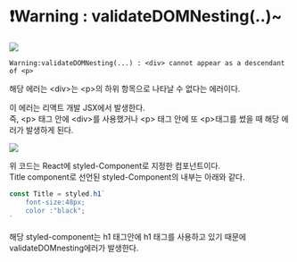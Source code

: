# ❗️Warning : validateDOMNesting(..)~

![](images/../../images/validateDOMNesting.png)


```
Warning:validateDOMNesting(...) : <div> cannot appear as a descendant of <p>
```

해당 에러는 \<div>는 \<p>의 하위 항목으로 나타날 수 없다는 에러이다.

이 에러는 리액트 개발 JSX에서 발생한다.<br />
즉, \<p> 태그 안에 \<div>를 사용했거나 \<p> 태그 안에 또 \<p>태그를 썼을 때 해당 에러가 발생하게 된다.

![](images/../../images/validateDOMNesting_causing.png)

위 코드는 React에 styled-Component로 지정한 컴포넌트이다.<br />
Title component로 선언된 styled-Component의 내부는 아래와 같다.

```jsx
const Title = styled.h1`
    font-size:48px;
    color :"black";
`
```
해당 styled-component는 h1 태그안에 h1 태그를 사용하고 있기 때문에 validateDOMnesting에러가 발생한다.